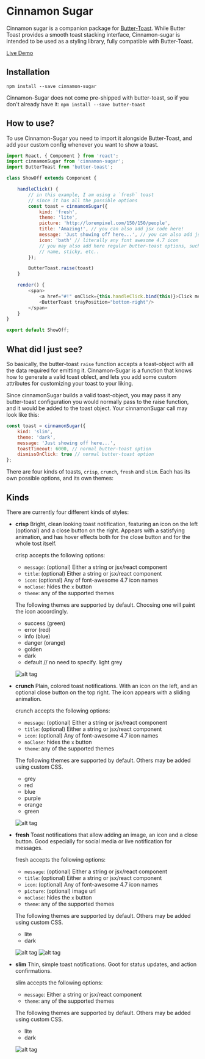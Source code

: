 # Cinnamon Sugar
Cinnamon sugar is a companion package for [Butter-Toast](https://ealush.github.io/butter-toast/#!).
While Butter Toast provides a smooth toast stacking interface, Cinnamon-sugar is intended to be used as a styling library, fully compatible with Butter-Toast.

[Live Demo](https://ealush.github.io/cinnamon-sugar)

## Installation
```npm install --save cinnamon-sugar```

Cinnamon-Sugar does not come pre-shipped with butter-toast, so if you don't already have it:
```npm install --save butter-toast```

## How to use?
To use Cinnamon-Sugar you need to import it alongside Butter-Toast, and add your custom config whenever you want to show a toast.

```js
import React, { Component } from 'react';
import cinnamonSugar from 'cinnamon-sugar';
import ButterToast from 'butter-toast';

class ShowOff extends Component {

    handleClick() {
        // in this example, I am using a `fresh` toast
        // since it has all the possible options
        const toast = cinnamonSugar({
            kind: 'fresh',
            theme: 'lite',
            picture: 'http://lorempixel.com/150/150/people',
            title: 'Amazing!', // you can also add jsx code here!
            message: 'Just showing off here...', // you can also add jsx code here!
            icon: 'bath' // literally any font awesome 4.7 icon
            // you may also add here regular butter-toast options, such as toastTimeout,
            // name, sticky, etc..
        });

        ButterToast.raise(toast)
    }

    render() {
        <span>
            <a href="#!" onClick={this.handleClick.bind(this)}>Click me to pop a toast</a>
            <ButterToast trayPosition="bottom-right"/>
        </span>
    }
}

export default ShowOff;
```

## What did I just see?
So basically, the butter-toast `raise` function accepts a toast-object with all the data required for emitting it. Cinnamon-Sugar is a function that knows how to generate a valid toast oblect, and lets you add some custom attributes for customizing your toast to your liking.

Since cinnamonSugar builds a valid toast-object, you may pass it any butter-toast configuration you would normally pass to the raise function, and it would be added to the toast object. Your cinnamonSugar call may look like this:

```js
const toast = cinnamonSugar({
    kind: 'slim',
    theme: 'dark',
    message: 'Just showing off here...',
    toastTimeout: 6000, // normal butter-toast option
    dismissOnClick: true // normal butter-toast option
};
```

There are four kinds of toasts, `crisp`, `crunch`, `fresh` and `slim`. Each has its own possible options, and its own themes:

## Kinds
There are currently four different kinds of styles:

* **crisp**
    Bright, clean looking toast notification, featuring an icon on the left (optional) and a close button on the right. Appears with a satisfying animation, and has hover effects both for the close button and for the whole tost itself.

    crisp accepts the following options:
    * `message`: (optional) Either a string or jsx/react component
    * `title`: (optional) Either a string or jsx/react component
    * `icon`: (optional) Any of font-awesome 4.7 icon names
    * `noClose`: hides the `x` button
    * `theme`: any of the supported themes

    The following themes are supported by default. Choosing one will paint the icon accordingly.
    * success (green)
    * error (red)
    * info (blue)
    * danger (orange)
    * golden
    * dark
    * default // no need to specify. light grey

    ![alt tag](https://raw.githubusercontent.com/ealush/cinnamon-sugar/master/assets/rec0.gif)

* **crunch**
    Plain, colored toast notifications. With an icon on the left, and an optional close button on the top right. The icon appears with a sliding animation.

    crunch accepts the following options:
    * `message`: (optional) Either a string or jsx/react component
    * `title`: (optional) Either a string or jsx/react component
    * `icon`: (optional) Any of font-awesome 4.7 icon names
    * `noClose`: hides the `x` button
    * `theme`: any of the supported themes

    The following themes are supported by default. Others may be added using custom CSS.
    * grey
    * red
    * blue
    * purple
    * orange
    * green

    ![alt tag](https://raw.githubusercontent.com/ealush/cinnamon-sugar/master/assets/rec3.gif)

* **fresh**
    Toast notifications that allow adding an image, an icon and a close button. Good especially for social media or live notification for messages.

    fresh accepts the following options:
    * `message`: (optional) Either a string or jsx/react component
    * `title`: (optional) Either a string or jsx/react component
    * `icon`: (optional) Any of font-awesome 4.7 icon names
    * `picture`: (optional) image url
    * `noClose`: hides the `x` button
    * `theme`: any of the supported themes

    The following themes are supported by default. Others may be added using custom CSS.
    * lite
    * dark

    ![alt tag](https://raw.githubusercontent.com/ealush/cinnamon-sugar/master/assets/rec4.gif)
    ![alt tag](https://raw.githubusercontent.com/ealush/cinnamon-sugar/master/assets/rec5.gif)

* **slim**
    Thin, simple toast notifications. Goot for status updates, and action confirmations.

    slim accepts the following options:
    * `message`: Either a string or jsx/react component
    * `theme`: any of the supported themes

    The following themes are supported by default. Others may be added using custom CSS.
    * lite
    * dark

    ![alt tag](https://raw.githubusercontent.com/ealush/cinnamon-sugar/master/assets/rec1.gif)
